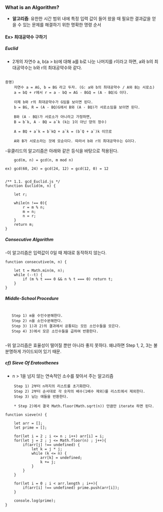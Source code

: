 ### What is an Algorithm?

- **알고리즘**: 유한한 시간 범위 내에 특정 입력 값이 들어 왔을 때 필요한 결과값을 얻을 수 있는 문제를 해결하기 위한 명확한 명령 순서

#### Ex> 최대공약수 구하기

##### Euclid
- 2개의 자연수 a, b(a > b)에 대해 a를 b로 나눈 나머지를 r이라고 하면, a와 b의 최대공약수는 b와 r의 최대공약수와 같다.

```text

증명)
    자연수 a = AG, b = BG 라고 두자. (G: a와 b의 최대공약수 / A와 B는 서로소)
    a = bQ + r에서 r = a - bQ = AG - BGQ = (A - BQ)G 이다.
    
    이제 b와 r의 최대공약수가 G임을 보이면 된다.
    b = BG, R = (A - BQ)G에서 B와 (A - BQ)가 서로소임을 보이면 된다.
    
    B와 (A - BQ)가 서로소가 아니라고 가정하면,
    B = b`k, A - BQ = a`k (k는 1이 아닌 양의 정수)
    
    A = BQ + a`k = b`kQ + a`k = (b`Q + a`)k 이므로
    
    A와 B가 서로소라는 것에 모순이다. 따라서 b와 r의 최대공약수는 G이다. 
``` 

-유클리드의 알고리즘은 아래와 같은 등식을 바탕으로 적용된다.

```text
    gcd(m, n) = gcd(n, m mod n)
    
ex) gcd(60, 24) = gcd(24, 12) = gcd(12, 0) = 12
```

```ecmascript 6

/** 1.1. gcd_Euclid.js */
function Euclid(m, n) {
    
    let r;
    
    while(n !== 0){
        r = m % n;
        m = n;
        n = r;
    }
    return m;
}
```

##### Consecutive Algorithm

-이 알고리즘은 입력값이 0일 때 제대로 동작하지 않는다.

```ecmascript 6
function consecutive(m, n) {
    
    let t = Math.min(m, n);
    while (--t) {
        if (m % t === 0 && n % t === 0) return t;
    }
}
```
##### Middle-School Procedure
    
```text
   
   Step 1) m을 수인수분해한다.
   Step 2) n을 소인수분해한다.
   Step 3) 1)과 2)의 결과에서 공통되는 모든 소인수들을 모은다.
   Step 4) 3)에서 모은 소인수들을 곱하여 반환한다.
   
```
-위 알고리즘은 효율성이 떨어질 뿐만 아니라 좋지 못하다. 왜냐하면 Step 1, 2, 3는 불분명하게 가이드되어 있기 때문.

##### cf) Sieve Of Eratosthenes
    
- n > 1을 넘지 않는 연속적인 소수를 찾아서 주는 알고리즘

```text
    Step 1) 2부터 n까지의 리스트를 초기화한다.
    Step 2) 2부터 순서대로 각 숫자의 배수(1배수 제외)를 리스트에서 제외한다.
    Step 3) 남는 애들을 반환한다.
    
    * Step 2)에서 결국 Math.floor(Math.sqrt(n)) 만큼만 iterate 하면 된다.
```
```ecmascript 6
function sieve(n) {
    
    let arr = [];
    let prime = [];
    
    for(let i = 2 ; i <= n ; i++) arr[i] = i;
    for(let j = 2 ; j <= Math.floor(n) ; j++){
        if(arr[j] !== undefined) {
            let k = j * j;
            while (k <= n) {
                arr[k] = undefined;
                k += j;
            }
        }
    }
    
    for(let i = 0 ; i < arr.length ; i++){
        if(arr[i] !== undefined) prime.push(arr[i]);
    }
    
    console.log(prime);
}
```





